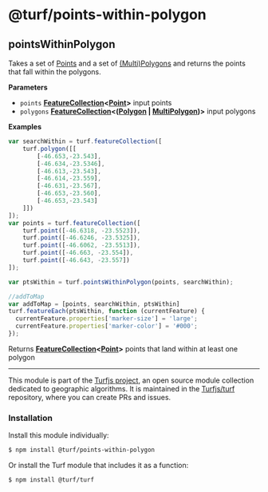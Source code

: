 # @turf/points-within-polygon

<!-- Generated by documentation.js. Update this documentation by updating the source code. -->

## pointsWithinPolygon

Takes a set of [Points](http://geojson.org/geojson-spec.html#point) and a set of [(Multi)Polygons](http://geojson.org/geojson-spec.html#polygon) and returns the points that fall within the polygons.

**Parameters**

-   `points` **[FeatureCollection](http://geojson.org/geojson-spec.html#feature-collection-objects)&lt;[Point](http://geojson.org/geojson-spec.html#point)>** input points
-   `polygons` **[FeatureCollection](http://geojson.org/geojson-spec.html#feature-collection-objects)&lt;([Polygon](http://geojson.org/geojson-spec.html#polygon) \| [MultiPolygon](http://geojson.org/geojson-spec.html#multipolygon))>** input polygons

**Examples**

```javascript
var searchWithin = turf.featureCollection([
    turf.polygon([[
        [-46.653,-23.543],
        [-46.634,-23.5346],
        [-46.613,-23.543],
        [-46.614,-23.559],
        [-46.631,-23.567],
        [-46.653,-23.560],
        [-46.653,-23.543]
    ]])
]);
var points = turf.featureCollection([
    turf.point([-46.6318, -23.5523]),
    turf.point([-46.6246, -23.5325]),
    turf.point([-46.6062, -23.5513]),
    turf.point([-46.663, -23.554]),
    turf.point([-46.643, -23.557])
]);

var ptsWithin = turf.pointsWithinPolygon(points, searchWithin);

//addToMap
var addToMap = [points, searchWithin, ptsWithin]
turf.featureEach(ptsWithin, function (currentFeature) {
  currentFeature.properties['marker-size'] = 'large';
  currentFeature.properties['marker-color'] = '#000';
});
```

Returns **[FeatureCollection](http://geojson.org/geojson-spec.html#feature-collection-objects)&lt;[Point](http://geojson.org/geojson-spec.html#point)>** points that land within at least one polygon

<!-- This file is automatically generated. Please don't edit it directly:
if you find an error, edit the source file (likely index.js), and re-run
./scripts/generate-readmes in the turf project. -->

---

This module is part of the [Turfjs project](http://turfjs.org/), an open source
module collection dedicated to geographic algorithms. It is maintained in the
[Turfjs/turf](https://github.com/Turfjs/turf) repository, where you can create
PRs and issues.

### Installation

Install this module individually:

```sh
$ npm install @turf/points-within-polygon
```

Or install the Turf module that includes it as a function:

```sh
$ npm install @turf/turf
```
